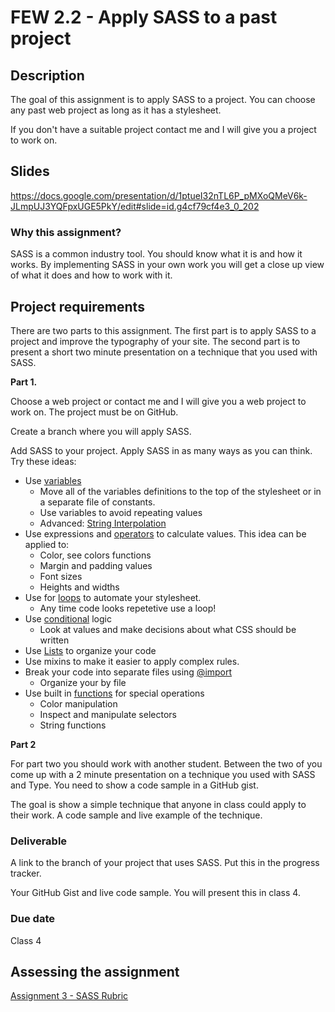 # FEW 2.2 - Apply SASS to a past project

## Description 

The goal of this assignment is to apply SASS to a project. You can choose any past web project as long as it has a stylesheet. 

If you don't have a suitable project contact me and I will give you a project to work on. 

## Slides 

https://docs.google.com/presentation/d/1ptueI32nTL6P_pMXoQMeV6k-JLmpUJ3YQFpxUGE5PkY/edit#slide=id.g4cf79cf4e3_0_202

### Why this assignment?

SASS is a common industry tool. You should know what it is and how it works. By implementing SASS in your own work you will get a close up view of what it does and how to work with it. 

## Project requirements

There are two parts to this assignment. The first part is to apply SASS to a project and improve the typography of your site. The second part is to present a short two minute presentation on a technique that you used with SASS. 

**Part 1.**

Choose a web project or contact me and I will give you a web project to work on. The project must be on GitHub. 

Create a branch where you will apply SASS. 

Add SASS to your project. Apply SASS in as many ways as you can think. Try these ideas: 

- Use [variables](https://sass-lang.com/documentation/variables)
  - Move all of the variables definitions to the top of the stylesheet or in a separate file of constants.
  - Use variables to avoid repeating values
  - Advanced: [String Interpolation](https://sass-lang.com/documentation/interpolation)
- Use expressions and [operators](https://sass-lang.com/documentation/operators) to calculate values. This idea can be applied to: 
  - Color, see colors functions
  - Margin and padding values 
  - Font sizes 
  - Heights and widths
- Use for [loops](https://sass-lang.com/documentation/at-rules/control) to automate your stylesheet.
  - Any time code looks repetetive use a loop!
- Use [conditional](https://sass-lang.com/documentation/at-rules/control) logic
  - Look at values and make decisions about what CSS should be written
- Use [Lists](https://sass-lang.com/documentation/functions/list) to organize your code
- Use mixins to make it easier to apply complex rules. 
- Break your code into separate files using [@import](https://sass-lang.com/documentation/at-rules/import#partials)
  - Organize your by file
- Use built in [functions](https://sass-lang.com/documentation/functions) for special operations
  - Color manipulation
  - Inspect and manipulate selectors
  - String functions
  

**Part 2**

For part two you should work with another student. Between the two of you come up with a 2 minute presentation on a technique you used with SASS and Type. You need to show a code sample in a GitHub gist.

The goal is show a simple technique that anyone in class could apply to their work. A code sample and live example of the technique. 

### Deliverable

A link to the branch of your project that uses SASS. Put this in the progress tracker. 

Your GitHub Gist and live code sample. You will present this in class 4. 

### Due date

Class 4

## Assessing the assignment

[Assignment 3 - SASS Rubric](assignment-03-SASS-rubric.md)



